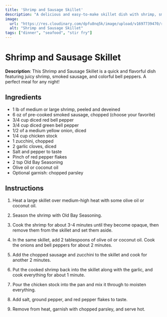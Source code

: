 ```yaml
---
title: 'Shrimp and Sausage Skillet'
description: "A delicious and easy-to-make skillet dish with shrimp, smoked sausage, and colorful bell peppers."
image:
  url: "https://res.cloudinary.com/dpfu8nq5k/image/upload/v1697739470/recipe-site/shrimpsausage_pvylkg.jpg"
  alt: "Shrimp and Sausage Skillet"
tags: ["dinner", "seafood", "stir fry"]
---
```


# Shrimp and Sausage Skillet

**Description**: This Shrimp and Sausage Skillet is a quick and flavorful dish featuring juicy shrimp, smoked sausage, and colorful bell peppers. A perfect meal for any night!

## Ingredients

- 1 lb of medium or large shrimp, peeled and deveined
- 6 oz of pre-cooked smoked sausage, chopped (choose your favorite)
- 3/4 cup diced red bell pepper
- 3/4 cup diced green bell pepper
- 1/2 of a medium yellow onion, diced
- 1/4 cup chicken stock
- 1 zucchini, chopped
- 2 garlic cloves, diced
- Salt and pepper to taste
- Pinch of red pepper flakes
- 2 tsp Old Bay Seasoning
- Olive oil or coconut oil
- Optional garnish: chopped parsley

## Instructions

1. Heat a large skillet over medium-high heat with some olive oil or coconut oil.

2. Season the shrimp with Old Bay Seasoning.

3. Cook the shrimp for about 3-4 minutes until they become opaque, then remove them from the skillet and set them aside.

4. In the same skillet, add 2 tablespoons of olive oil or coconut oil. Cook the onions and bell peppers for about 2 minutes.

5. Add the chopped sausage and zucchini to the skillet and cook for another 2 minutes.

6. Put the cooked shrimp back into the skillet along with the garlic, and cook everything for about 1 minute.

7. Pour the chicken stock into the pan and mix it through to moisten everything.

8. Add salt, ground pepper, and red pepper flakes to taste.

9. Remove from heat, garnish with chopped parsley, and serve hot.